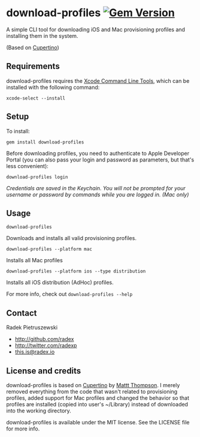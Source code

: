 # download-profiles [![Gem Version](https://badge.fury.io/rb/download-profiles.svg)](http://badge.fury.io/rb/download-profiles)

A simple CLI tool for downloading iOS and Mac provisioning profiles and installing them in the system.

(Based on [Cupertino](https://github.com/nomad/cupertino))

## Requirements

download-profiles requires the [Xcode Command Line Tools](https://developer.apple.com/xcode/), which can be installed with the following command:

```
xcode-select --install
```

## Setup

To install:

```
gem install download-profiles
```

Before downloading profiles, you need to authenticate to Apple Developer Portal (you can also pass your login and password as parameters, but that's less convenient):

```
download-profiles login
```

_Credentials are saved in the Keychain. You will not be prompted for your username or password by commands while you are logged in. (Mac only)_

## Usage

```
download-profiles
```

Downloads and installs all valid provisioning profiles.

```
download-profiles --platform mac
```

Installs all Mac profiles

```
download-profiles --platform ios --type distribution
```

Installs all iOS distribution (AdHoc) profiles.

For more info, check out `download-profiles --help`

## Contact

Radek Pietruszewski

- http://github.com/radex
- http://twitter.com/radexp
- this.is@radex.io

## License and credits

download-profiles is based on [Cupertino](https://github.com/nomad/cupertino) by [Mattt Thompson](https://github.com/mattt). I merely removed everything from the code that wasn't related to provisioning profiles, added support for Mac profiles and changed the behavior so that profiles are installed (copied into user's ~/Library) instead of downloaded into the working directory.

download-profiles is available under the MIT license. See the LICENSE file for more info.
